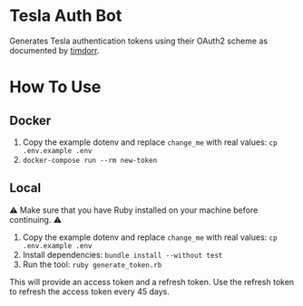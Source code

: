 # Tesla Auth Bot

Generates Tesla authentication tokens using their OAuth2 scheme as documented
by [timdorr](https://tesla-api.timdorr.com/api-basics/authentication).

# How To Use

## Docker

1. Copy the example dotenv and replace `change_me` with real values: `cp .env.example .env`
2. `docker-compose run --rm new-token`

## Local

⚠️  Make sure that you have Ruby installed on your machine before continuing. ⚠️

1. Copy the example dotenv and replace `change_me` with real values: `cp .env.example .env`
1. Install dependencies: `bundle install --without test`
2. Run the tool: `ruby generate_token.rb`

This will provide an access token and a refresh token. Use the refresh token to
refresh the access token every 45 days.
